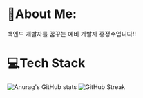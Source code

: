 <h1>🔷About Me:</h1>
백엔드 개발자를 꿈꾸는 예비 개발자 홍정수입니다!!
<br>
<h1>💻Tech Stack</h1>






 ![Anurag's GitHub stats](https://github-readme-stats.vercel.app/api?username=JS8800gt&show_icons=true&theme=dracula&amp;bg_color=30,e96443,904e95&amp;title_color=fff&amp;color=fff")
 ![GitHub Streak](https://github-readme-streak-stats.herokuapp.com/?user=JS8800gt&amp;theme=omni&amp;hide_border=false) 
